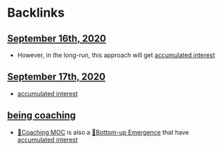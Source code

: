 
# Backlinks
## [September 16th, 2020](<September 16th, 2020.md>)
- However, in the long-run, this approach will get [accumulated interest](<accumulated interest.md>)

## [September 17th, 2020](<September 17th, 2020.md>)
- [accumulated interest](<accumulated interest.md>)

## [being coaching](<being coaching.md>)
- [🧭Coaching MOC](<🧭Coaching MOC.md>) is also a [🌲Bottom-up Emergence](<🌲Bottom-up Emergence.md>) that have [accumulated interest](<accumulated interest.md>)

